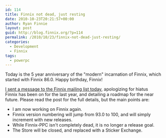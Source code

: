 ```yaml
---
id: 114
title: Finnix not dead, just resting
date: 2010-10-23T20:21:57+00:00
author: Ryan Finnie
layout: post
guid: http://blog.finnix.org/?p=114
permalink: /2010/10/23/finnix-not-dead-just-resting/
categories:
  - Development
  - Finnix
tags:
  - powerpc
---
```

Today is the 5 year anniversary of the "modern" incarnation of Finnix, which started with Finnix 86.0. Happy birthday, Finnix!

[I sent a message to the Finnix mailing list today](http://lists.finnix.org/pipermail/finnix/2010-October/000126.html), apologizing for hiatus Finnix has been on for the last year, and detailing a roadmap for the near future. Please read the post for the full details, but the main points are:

  * I am now working on Finnix again.
  * Finnix version numbering will jump from 93.0 to 100, and will simply increment with new releases.
  * While Finnix-PPC isn't completely dead, it is no longer a release goal.
  * The Store will be closed, and replaced with a Sticker Exchange.